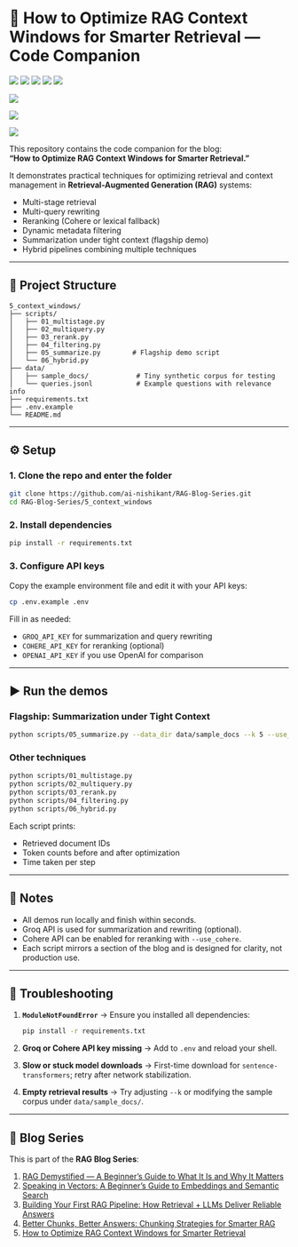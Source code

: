 # 📘 How to Optimize RAG Context Windows for Smarter Retrieval — Code Companion  

<!-- Center-aligned professional badges -->
<p align="center">

  <!-- First Line: Repo Metadata + GitHub Engagement (All Blue) -->
  <a href="https://github.com/ai-nishikant/RAG-Blog-Series"><img src="https://img.shields.io/github/repo-size/ai-nishikant/RAG-Blog-Series?style=flat-square&logo=github&label=Repo%20Size&color=blue"></a>
  <a href="https://github.com/ai-nishikant/RAG-Blog-Series"><img src="https://img.shields.io/github/languages/top/ai-nishikant/RAG-Blog-Series?style=flat-square&logo=python&label=Python&color=blue"></a>
  <a href="https://github.com/ai-nishikant/RAG-Blog-Series/commits/main"><img src="https://img.shields.io/github/last-commit/ai-nishikant/RAG-Blog-Series?style=flat-square&logo=github&label=Last%20Commit&color=blue"></a>
  <a href="https://github.com/ai-nishikant/RAG-Blog-Series/stargazers"><img src="https://img.shields.io/github/stars/ai-nishikant/RAG-Blog-Series?style=flat-square&logo=github&label=Stars&color=blue"></a>
  <a href="https://github.com/ai-nishikant/RAG-Blog-Series/network/members"><img src="https://img.shields.io/github/forks/ai-nishikant/RAG-Blog-Series?style=flat-square&logo=github&label=Forks&color=blue"></a>

  <!-- Second Line: Blog & Social (Brand Colors) -->
  <a href="https://medium.com/@ai.nishikant"><img src="https://img.shields.io/badge/Medium-Read%20My%20Blog-00ab6c?style=flat-square&logo=medium&logoColor=white"></a>
  
  <a href="https://medium.com/@ai.nishikant/how-to-optimize-rag-context-windows-for-smarter-retrieval"><img src="https://img.shields.io/badge/Medium-How%20to%20Optimize%20RAG%20Context%20Windows%20for%20Smarter%20Retrieval-00ab6c?style=flat-square&logo=medium&logoColor=white"></a>  
  
  <a href="https://linkedin.com/in/nishikant-surwade"><img src="https://img.shields.io/badge/LinkedIn-Connect%20with%20Me-0077B5?style=flat-square&logo=linkedin&logoColor=white"></a>

</p>

This repository contains the code companion for the blog:  
**“How to Optimize RAG Context Windows for Smarter Retrieval.”**  

It demonstrates practical techniques for optimizing retrieval and context management in **Retrieval-Augmented Generation (RAG)** systems:  
- Multi-stage retrieval  
- Multi-query rewriting  
- Reranking (Cohere or lexical fallback)  
- Dynamic metadata filtering  
- Summarization under tight context (flagship demo)  
- Hybrid pipelines combining multiple techniques  

---

## 📂 Project Structure  

```
5_context_windows/
├── scripts/
│   ├── 01_multistage.py
│   ├── 02_multiquery.py
│   ├── 03_rerank.py
│   ├── 04_filtering.py
│   ├── 05_summarize.py        # Flagship demo script
│   └── 06_hybrid.py
├── data/
│   ├── sample_docs/            # Tiny synthetic corpus for testing
│   └── queries.jsonl           # Example questions with relevance info
├── requirements.txt
├── .env.example
└── README.md
```

---

## ⚙️ Setup  

### 1. Clone the repo and enter the folder  
```bash
git clone https://github.com/ai-nishikant/RAG-Blog-Series.git
cd RAG-Blog-Series/5_context_windows
```

### 2. Install dependencies  
```bash
pip install -r requirements.txt
```

### 3. Configure API keys  
Copy the example environment file and edit it with your API keys:  
```bash
cp .env.example .env
```

Fill in as needed:
- `GROQ_API_KEY` for summarization and query rewriting  
- `COHERE_API_KEY` for reranking (optional)  
- `OPENAI_API_KEY` if you use OpenAI for comparison  

---

## ▶️ Run the demos  

### Flagship: Summarization under Tight Context  
```bash
python scripts/05_summarize.py --data_dir data/sample_docs --k 5 --use_llm
```

### Other techniques  
```bash
python scripts/01_multistage.py
python scripts/02_multiquery.py
python scripts/03_rerank.py
python scripts/04_filtering.py
python scripts/06_hybrid.py
```

Each script prints:
- Retrieved document IDs  
- Token counts before and after optimization  
- Time taken per step  

---

## 📝 Notes  

- All demos run locally and finish within seconds.  
- Groq API is used for summarization and rewriting (optional).  
- Cohere API can be enabled for reranking with `--use_cohere`.  
- Each script mirrors a section of the blog and is designed for clarity, not production use.  

---

## 🔧 Troubleshooting  

1. **`ModuleNotFoundError`** → Ensure you installed all dependencies:  
   ```bash
   pip install -r requirements.txt
   ```

2. **Groq or Cohere API key missing** → Add to `.env` and reload your shell.

3. **Slow or stuck model downloads** → First-time download for `sentence-transformers`; retry after network stabilization.

4. **Empty retrieval results** → Try adjusting `--k` or modifying the sample corpus under `data/sample_docs/`.

---

## 🔗 Blog Series  

This is part of the **RAG Blog Series**:  
1. [RAG Demystified — A Beginner’s Guide to What It Is and Why It Matters](https://medium.com/@ai.nishikant/rag-demystified-a-beginners-guide-to-what-it-is-and-why-it-matters-8df6a7388848)  
2. [Speaking in Vectors: A Beginner’s Guide to Embeddings and Semantic Search](https://medium.com/@ai.nishikant/speaking-in-vectors-1b8142f9ec87)  
3. [Building Your First RAG Pipeline: How Retrieval + LLMs Deliver Reliable Answers](https://medium.com/@ai.nishikant/building-your-first-rag-pipeline-5de171f4cf8f)  
4. [Better Chunks, Better Answers: Chunking Strategies for Smarter RAG](https://medium.com/@ai.nishikant/better-chunks-better-answers-chunking-strategies-for-smarter-rag)  
5. [How to Optimize RAG Context Windows for Smarter Retrieval](https://medium.com/@ai.nishikant/how-to-optimize-rag-context-windows-for-smarter-retrieval)
